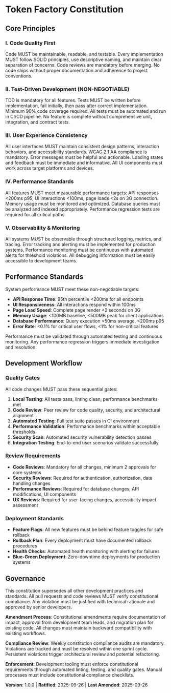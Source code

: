 <!--
Sync Impact Report:
- Version change: [template] → 1.0.0
- Modified principles: Created 5 new principles focused on quality standards
- Added sections: Performance Standards, Development Workflow
- Removed sections: None (filled template)
- Templates requiring updates: ✅ All templates already align with constitution structure
- Follow-up TODOs: None

First constitution creation focusing on:
1. Code Quality: Maintainable, readable, testable code
2. Testing Standards: TDD, comprehensive coverage, quality gates
3. User Experience: Consistency, accessibility, performance
4. Performance Requirements: Measurable targets and monitoring
-->

# Token Factory Constitution

## Core Principles

### I. Code Quality First
Code MUST be maintainable, readable, and testable. Every implementation MUST follow SOLID principles, use descriptive naming, and maintain clear separation of concerns. Code reviews are mandatory before merging. No code ships without proper documentation and adherence to project conventions.

### II. Test-Driven Development (NON-NEGOTIABLE)
TDD is mandatory for all features. Tests MUST be written before implementation, fail initially, then pass after correct implementation. Minimum 90% code coverage required. All tests must be automated and run in CI/CD pipeline. No feature is complete without comprehensive unit, integration, and contract tests.

### III. User Experience Consistency
All user interfaces MUST maintain consistent design patterns, interaction behaviors, and accessibility standards. WCAG 2.1 AA compliance is mandatory. Error messages must be helpful and actionable. Loading states and feedback must be immediate and informative. All UI components must work across target platforms and devices.

### IV. Performance Standards
All features MUST meet measurable performance targets: API responses <200ms p95, UI interactions <100ms, page loads <2s on 3G connection. Memory usage must be monitored and optimized. Database queries must be analyzed and indexed appropriately. Performance regression tests are required for all critical paths.

### V. Observability & Monitoring
All systems MUST be observable through structured logging, metrics, and tracing. Error tracking and alerting must be implemented for production systems. Performance monitoring must be continuous with automated alerts for threshold violations. All debugging information must be easily accessible to development teams.

## Performance Standards

System performance MUST meet these non-negotiable targets:
- **API Response Time**: 95th percentile <200ms for all endpoints
- **UI Responsiveness**: All interactions respond within 100ms
- **Page Load Speed**: Complete page render <2 seconds on 3G
- **Memory Usage**: <100MB baseline, <500MB peak for client applications
- **Database Performance**: Query execution <50ms average, <200ms p95
- **Error Rate**: <0.1% for critical user flows, <1% for non-critical features

Performance must be validated through automated testing and continuous monitoring. Any performance regression triggers immediate investigation and resolution.

## Development Workflow

### Quality Gates
All code changes MUST pass these sequential gates:
1. **Local Testing**: All tests pass, linting clean, performance benchmarks met
2. **Code Review**: Peer review for code quality, security, and architectural alignment
3. **Automated Testing**: Full test suite passes in CI environment
4. **Performance Validation**: Performance benchmarks within acceptable thresholds
5. **Security Scan**: Automated security vulnerability detection passes
6. **Integration Testing**: End-to-end user scenarios validate successfully

### Review Requirements
- **Code Reviews**: Mandatory for all changes, minimum 2 approvals for core systems
- **Security Reviews**: Required for authentication, authorization, data handling changes
- **Performance Reviews**: Required for database changes, API modifications, UI components
- **UX Reviews**: Required for user-facing changes, accessibility impact assessment

### Deployment Standards
- **Feature Flags**: All new features must be behind feature toggles for safe rollback
- **Rollback Plan**: Every deployment must have documented rollback procedures
- **Health Checks**: Automated health monitoring with alerting for failures
- **Blue-Green Deployment**: Zero-downtime deployments for production systems

## Governance

This constitution supersedes all other development practices and standards. All pull requests and code reviews MUST verify constitutional compliance. Any violation must be justified with technical rationale and approved by senior developers.

**Amendment Process**: Constitutional amendments require documentation of impact, approval from development team leads, and migration plan for existing code. All changes must maintain backward compatibility with existing workflows.

**Compliance Review**: Weekly constitution compliance audits are mandatory. Violations are tracked and must be resolved within one sprint cycle. Persistent violations trigger architectural review and potential refactoring.

**Enforcement**: Development tooling must enforce constitutional requirements through automated linting, testing, and quality gates. Manual processes must include constitutional compliance checklists.

**Version**: 1.0.0 | **Ratified**: 2025-09-26 | **Last Amended**: 2025-09-26